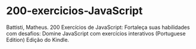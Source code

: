 # 200-exercicios-JavaScript
  Battisti, Matheus. 200 Exercícios de JavaScript: Fortaleça suas habilidades com desafios: Domine JavaScript com exercícios interativos (Portuguese Edition)  Edição do Kindle.
